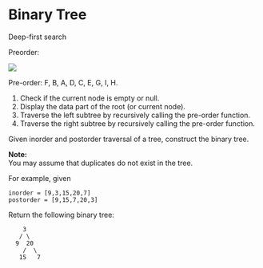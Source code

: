 # Binary Tree



Deep-first search

Preorder: 

[![](https://upload.wikimedia.org/wikipedia/commons/thumb/d/d4/Sorted_binary_tree_preorder.svg/220px-Sorted_binary_tree_preorder.svg.png)](https://en.wikipedia.org/wiki/File:Sorted_binary_tree_preorder.svg)



Pre-order: F, B, A, D, C, E, G, I, H.

1. Check if the current node is empty or null.
2. Display the data part of the root \(or current node\).
3. Traverse the left subtree by recursively calling the pre-order function.
4. Traverse the right subtree by recursively calling the pre-order function.



Given inorder and postorder traversal of a tree, construct the binary tree.

**Note:**  
You may assume that duplicates do not exist in the tree.

For example, given

```
inorder = [9,3,15,20,7]
postorder = [9,15,7,20,3]
```

Return the following binary tree:

```
    3
   / \
  9  20
    /  \
   15   7
```



